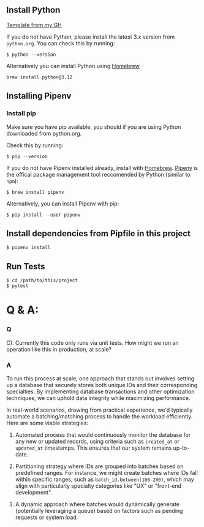 ## Install Python

[Template from my GH](https://github.com/miafrank/base_python_setup)

If you do not have Python, please install the latest 3.x version from `python.org`. You can check this by running: 

```
$ python --version
```

Alternatively you can install Python using [Homebrew](https://docs.brew.sh/Homebrew-and-Python)

```
brew install python@3.12
```

## Installing Pipenv

### Install pip 

Make sure you have pip available, you should if you are using Python downloaded from python.org.

Check this by running:

```
$ pip --version
```

If you do not have Pipenv installed already, install with [Homebrew](https://brew.sh/). [Pipenv](https://packaging.python.org/en/latest/tutorials/managing-dependencies/#managing-dependencies) is the offical package management tool reccomended by Python (similar to `npm`): 

```
$ brew install pipenv
```

Alternatively, you can install Pipenv with pip: 

```
$ pip install --user pipenv
```

## Install dependencies from Pipfile in this project

```
$ pipenv install
```

## Run Tests

```
$ cd /path/to/this/project
$ pytest
```


# Q & A: 

### Q
C). Currently this code only runs via unit tests. How might we run an operation 
like this in production, at scale?


### A
To run this process at scale, one approach that stands out involves setting up a database that securely stores both unique IDs and their corresponding specialties. By implementing database transactions and other optimization techniques, we can uphold data integrity while maximizing performance.

In real-world scenarios, drawing from practical experience, we'd typically automate a batching/matching process to handle the workload efficiently. Here are some viable strategies:

1. Automated process that would continuously monitor the database for any new or updated records, using criteria such as `created_at` or `updated_at` timestamps. This ensures that our system remains up-to-date.

2. Partitioning strategy where IDs are grouped into batches based on predefined ranges. For instance, we might create batches where IDs fall within specific ranges, such as `batch_id.between(100-200)`, which may align with particularly specialty categories like "UX" or "front-end development".

3. A dynamic approach where batches would dynamically generate (potentially leveraging a queue) based on factors such as pending requests or system load.
